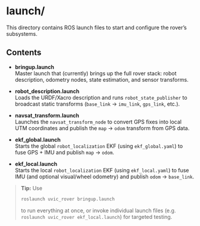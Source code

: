 # launch/

This directory contains ROS launch files to start and configure the rover’s subsystems.

## Contents

- **bringup.launch**  
  Master launch that (currently) brings up the full rover stack: robot description, odometry nodes, state estimation, and sensor transforms.

- **robot_description.launch**  
  Loads the URDF/Xacro description and runs `robot_state_publisher` to broadcast static transforms (`base_link` → `imu_link`, `gps_link`, etc.).

- **navsat_transform.launch**  
  Launches the `navsat_transform_node` to convert GPS fixes into local UTM coordinates and publish the `map` → `odom` transform from GPS data.

- **ekf_global.launch**  
  Starts the global `robot_localization` EKF (using `ekf_global.yaml`) to fuse GPS + IMU and publish `map` → `odom`.

- **ekf_local.launch**  
  Starts the local `robot_localization` EKF (using `ekf_local.yaml`) to fuse IMU (and optional visual/wheel odometry) and publish `odom` → `base_link`.

> **Tip:** Use  
> ```bash
> roslaunch uvic_rover bringup.launch
> ```  
> to run everything at once, or invoke individual launch files (e.g. `roslaunch uvic_rover ekf_local.launch`) for targeted testing. 